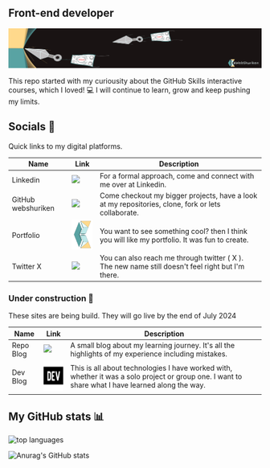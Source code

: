 ## Front-end developer

![banner image with webshuriken logo and flying shurikens](webshuriken-banner-2024-2.png)

This repo started with my curiousity about the GitHub Skills interactive courses, which I loved! :computer:
I will continue to learn, grow and keep pushing my limits.

## Socials :handshake:

Quick links to my digital platforms.

| Name | Link | Description |
| ---- | ---- | ----------- |
| Linkedin | <a href="https://www.linkedin.com/in/carlos-e-alford/" target="_blank"><img height="60" src="https://cdn.jsdelivr.net/gh/devicons/devicon@latest/icons/linkedin/linkedin-original.svg" /></a> | For a formal approach, come and connect with me over at Linkedin. |
| GitHub webshuriken | <a href="https://github.com/webshuriken" target="_blank"><img height="60" src="https://cdn.jsdelivr.net/gh/devicons/devicon@latest/icons/github/github-original-wordmark.svg" /></a> | Come checkout my bigger projects, have a look at my repositories, clone, fork or lets collaborate. |
| Portfolio | <a href="https://carlosealford.com" target="_blank"><img height="60" src="./ceam-logo-trans-3d.png" /></a> | You want to see something cool? then I think you will like my portfolio. It was fun to create. |
| Twitter X | <a href="https://twitter.com/webshuriken" target="_blank"><img height="60" src="https://cdn.jsdelivr.net/gh/devicons/devicon@latest/icons/twitter/twitter-original.svg" /></a> | You can also reach me through twitter ( X ). The new name still doesn't feel right but I'm there. |

### Under construction :hammer:

These sites are being build. They will go live by the end of July 2024

| Name | Link | Description |
| ---- | ---- | ----------- |
| Repo  Blog | <a href="https://carlosealford.com" target="_blank"><img height="60" src="https://cdn.jsdelivr.net/gh/devicons/devicon@latest/icons/jekyll/jekyll-original.svg" /></a> | A small blog about my learning journey. It's all the highlights of my experience including mistakes. |
| Dev Blog | <a href="https://dev.to/webshuriken" target="_blank"><img height="60" src="./devdotto.svg" /></a> | This is all about technologies I have worked with, whether it was a solo project or group one. I want to share what I have learned along the way. |

## My GitHub stats :bar_chart:

<img alt="top languages" src="https://github-readme-stats.vercel.app/api/top-langs/?username=carlosealford&&layout=compact&custom_title=Languages&&bg_color=e7f9f9&title_color=59a3a3" />

![Anurag's GitHub stats](https://github-readme-stats.vercel.app/api?username=carlosealford&show_icons=true&theme=one_dark_pro&title_color=bee8e8&text_color=ffd98c&icon_color=59a3a3)

